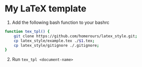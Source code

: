 # My LaTeX template

1. Add the following bash function to your bashrc
```sh
function tex_tpl() {
	git clone https://github.com/homerours/latex_style.git;
	cp latex_style/example.tex ./$1.tex;
	cp latex_style/gitignore ./.gitignore;
}
```
2. Run `tex_tpl <document-name>`
